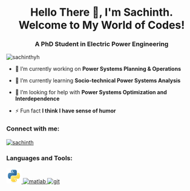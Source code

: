 <h1 align="center">Hello There 👋, I'm Sachinth. Welcome to My World of Codes!</h1>
<h3 align="center">A PhD Student in Electric Power Engineering</h3>

<p align="left"> <img src="https://komarev.com/ghpvc/?username=sachinthyh&label=Profile%20views&color=0e75b6&style=flat" alt="sachinthyh" /> </p>

- 🔭 I’m currently working on **Power Systems Planning & Operations**

- 🌱 I’m currently learning **Socio-technical Power Systems Analysis**

- 🤝 I’m looking for help with **Power Systems Optimization and Interdependence**

- ⚡ Fun fact **I think I have sense of humor**

<h3 align="left">Connect with me:</h3>
<p align="left">
<a href="https://linkedin.com/in/sachinth" target="blank"><img align="center" src="https://raw.githubusercontent.com/rahuldkjain/github-profile-readme-generator/master/src/images/icons/Social/linked-in-alt.svg" alt="sachinth" height="30" width="40" /></a>
</p>

<h3 align="left">Languages and Tools:</h3>
<p align="left"> <a href="https://www.python.org" target="_blank" rel="noreferrer"> <img src="https://raw.githubusercontent.com/devicons/devicon/master/icons/python/python-original.svg" alt="python" width="40" height="40"/> </a> <a href="https://www.mathworks.com/" target="_blank" rel="noreferrer"> <img src="https://upload.wikimedia.org/wikipedia/commons/2/21/Matlab_Logo.png" alt="matlab" width="40" height="40"/> </a> <a href="https://git-scm.com/" target="_blank" rel="noreferrer"> <img src="https://www.vectorlogo.zone/logos/git-scm/git-scm-icon.svg" alt="git" width="40" height="40"/> </a></p>
